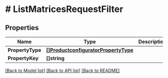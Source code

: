 # # ListMatricesRequestFilter


## Properties 


Name | Type | Description | Notes
------------ | ------------- | ------------- | -------------
**PropertyType**| [**[]ProductconfiguratorPropertyType**](ProductconfiguratorPropertyType.md) |   | [optional]
**PropertyKey**| **[]string** |   | [optional]


[[Back to Model list]](../../README.md#models) [[Back to API list]](../../README.md#endpoints) [[Back to README]](../../README.md)

